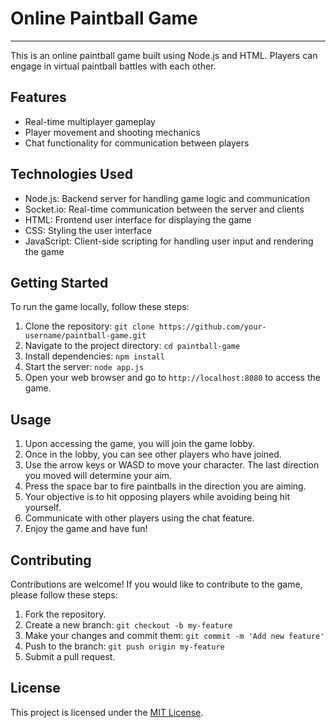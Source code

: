 # Online Paintball Game
---
This is an online paintball game built using Node.js and HTML. Players can engage in virtual paintball battles with each other.

## Features

- Real-time multiplayer gameplay
- Player movement and shooting mechanics
- Chat functionality for communication between players

## Technologies Used

- Node.js: Backend server for handling game logic and communication
- Socket.io: Real-time communication between the server and clients
- HTML: Frontend user interface for displaying the game
- CSS: Styling the user interface
- JavaScript: Client-side scripting for handling user input and rendering the game

## Getting Started

To run the game locally, follow these steps:

1. Clone the repository: `git clone https://github.com/your-username/paintball-game.git`
2. Navigate to the project directory: `cd paintball-game`
3. Install dependencies: `npm install`
4. Start the server: `node app.js`
5. Open your web browser and go to `http://localhost:8080` to access the game.

## Usage

1. Upon accessing the game, you will join the game lobby.
2. Once in the lobby, you can see other players who have joined.
3. Use the arrow keys or WASD to move your character. The last direction you moved will determine your aim.
4. Press the space bar to fire paintballs in the direction you are aiming.
5. Your objective is to hit opposing players while avoiding being hit yourself.
6. Communicate with other players using the chat feature.
7. Enjoy the game and have fun!

## Contributing

Contributions are welcome! If you would like to contribute to the game, please follow these steps:

1. Fork the repository.
2. Create a new branch: `git checkout -b my-feature`
3. Make your changes and commit them: `git commit -m 'Add new feature'`
4. Push to the branch: `git push origin my-feature`
5. Submit a pull request.

## License

This project is licensed under the [MIT License](https://opensource.org/licenses/MIT).
